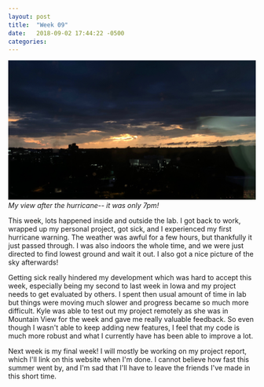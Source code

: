 ```yaml
---
layout: post
title:  "Week 09"
date:   2018-09-02 17:44:22 -0500
categories:
---
```


![View after hurricane](/images/week09.jpg)
*My view after the hurricane-- it was only 7pm!*

This week, lots happened inside and outside the lab. I got back to work, wrapped up my personal project, got sick, and I experienced my first hurricane warning. The weather was awful for a few hours, but thankfully it just passed through. I was also indoors the whole time, and we were just directed to find lowest ground and wait it out. I also got a nice picture of the sky afterwards! 

Getting sick really hindered my development which was hard to accept this week, especially being my second to last week in Iowa and my project needs to get evaluated by others. I spent then usual amount of time in lab but things were moving much slower and progress became so much more difficult. Kyle was able to test out my project remotely as she was in Mountain View for the week and gave me really valuable feedback. So even though I wasn't able to keep adding new features, I feel that my code is much more robust and what I currently have has been able to improve a lot.

Next week is my final week! I will mostly be working on my project report, which I'll link on this website when I'm done. I cannot believe how fast this summer went by, and I'm sad that I'll have to leave the friends I've made in this short time. 